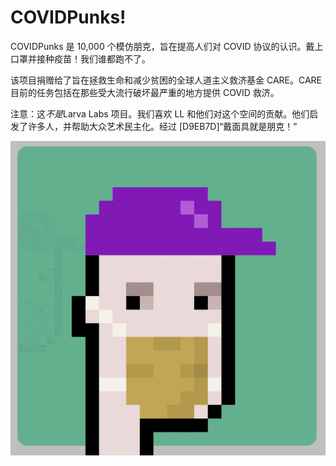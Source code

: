 # COVIDPunks!

COVIDPunks 是 10,000 个模仿朋克，旨在提高人们对 COVID 协议的认识。戴上口罩并接种疫苗！我们谁都跑不了。

该项目捐赠给了旨在拯救生命和减少贫困的全球人道主义救济基金 CARE。CARE 目前的任务包括在那些受大流行破坏最严重的地方提供 COVID 救济。

注意：这*不是*Larva Labs 项目。我们喜欢 LL 和他们对这个空间的贡献。他们启发了许多人，并帮助大众艺术民主化。经过 [D9EB7D]“戴面具就是朋克！”

![nft](1.png)
